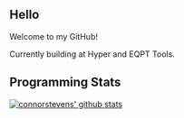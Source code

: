 ## Hello
Welcome to my GitHub!

Currently building at Hyper and EQPT Tools.

## Programming Stats
[![connorstevens' github stats](https://github-readme-stats.vercel.app/api?username=connorstevens&show_icons=true&hide_title=true&&count_private=true&bg_color=0C0B11&text_color=C9D1D9&icon_color=91D1FF&title_color=FF66E8&hide_border=true)](https://github.com/anuraghazra/github-readme-stats)
